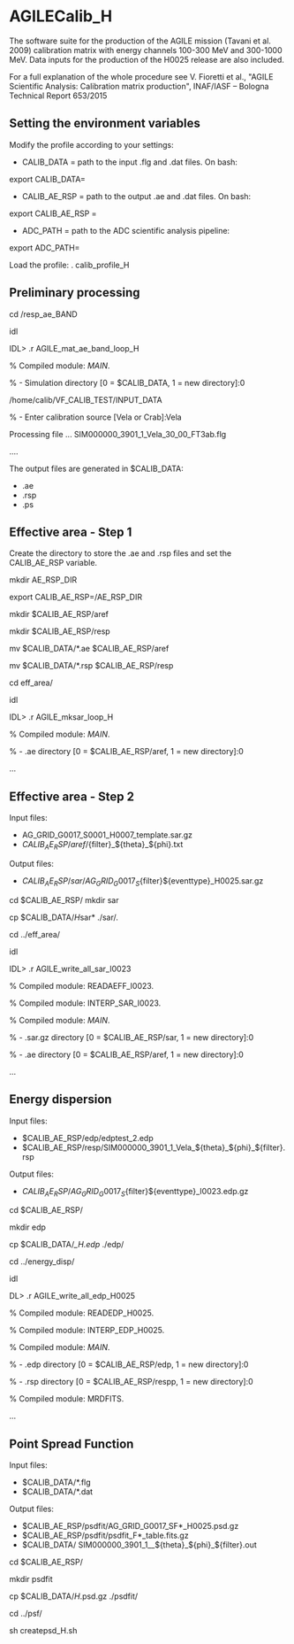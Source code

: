# AGILECalib_H
The software suite for the production of the AGILE mission (Tavani et al. 2009) calibration matrix with energy channels 100-300 MeV and 300-1000 MeV.
Data inputs for the production of the H0025 release are also included.

For a full explanation of the whole procedure see V. Fioretti et al., "AGILE Scientific Analysis: Calibration matrix production", INAF/IASF – Bologna Technical Report 653/2015

## Setting the environment variables

Modify the profile according to your settings:
- CALIB_DATA = path to the input .flg and .dat files. On bash:

export CALIB_DATA=<path>

- CALIB_AE_RSP = path to the output .ae and .dat files. On bash:

export CALIB_AE_RSP =<path>

- ADC_PATH = path to the ADC scientific analysis pipeline:

export ADC_PATH=<path>

Load the profile:
. calib_profile_H

## Preliminary processing

cd /resp_ae_BAND

idl

IDL> .r AGILE_mat_ae_band_loop_H

% Compiled module: $MAIN$.

% - Simulation directory [0 = $CALIB_DATA, 1 = new directory]:0

/home/calib/VF_CALIB_TEST/INPUT_DATA

% - Enter calibration source [Vela or Crab]:Vela

Processing file ... SIM000000_3901_1_Vela_30_00_FT3ab.flg

....

The output files are generated in $CALIB_DATA:
- <filename>.ae
- <filename>.rsp
- <filename>.ps

## Effective area - Step 1

Create the directory to store the .ae and .rsp files and set the CALIB_AE_RSP variable.

mkdir AE_RSP_DIR

export CALIB_AE_RSP=<path-to>/AE_RSP_DIR

mkdir $CALIB_AE_RSP/aref

mkdir $CALIB_AE_RSP/resp

mv $CALIB_DATA/*.ae $CALIB_AE_RSP/aref

mv $CALIB_DATA/*.rsp $CALIB_AE_RSP/resp

cd eff_area/

idl

IDL> .r AGILE_mksar_loop_H

% Compiled module: $MAIN$.

% - .ae directory [0 = $CALIB_AE_RSP/aref, 1 = new directory]:0

...

## Effective area - Step 2

Input files:
-  AG_GRID_G0017_S0001_H0007_template.sar.gz
-  $CALIB_AE_RSP/aref/${filter}_${theta}_${phi}.txt

Output files:
- $CALIB_AE_RSP/sar/AG_GRID_G0017_S${filter}${eventtype}_H0025.sar.gz

cd $CALIB_AE_RSP/
mkdir sar

cp $CALIB_DATA/*H*sar* ./sar/.

cd ../eff_area/

idl

IDL> .r AGILE_write_all_sar_I0023

% Compiled module: READAEFF_I0023.

% Compiled module: INTERP_SAR_I0023.

% Compiled module: $MAIN$.

% - .sar.gz directory [0 = $CALIB_AE_RSP/sar, 1 = new directory]:0

% - .ae directory [0 = $CALIB_AE_RSP/aref, 1 = new directory]:0

...

## Energy dispersion

Input files:
- $CALIB_AE_RSP/edp/edptest_2.edp
- $CALIB_AE_RSP/resp/SIM000000_3901_1_Vela_${theta}_${phi}_${filter}.rsp

Output files:
- $CALIB_AE_RSP/AG_GRID_G0017_S${filter}${eventtype}_I0023.edp.gz

cd $CALIB_AE_RSP/

mkdir edp
 
cp $CALIB_DATA/*_H.edp* ./edp/

cd ../energy_disp/

idl

DL> .r AGILE_write_all_edp_H0025

% Compiled module: READEDP_H0025.

% Compiled module: INTERP_EDP_H0025.

% Compiled module: $MAIN$.

% - .edp directory [0 = $CALIB_AE_RSP/edp, 1 = new directory]:0

% - .rsp directory [0 = $CALIB_AE_RSP/respp, 1 = new directory]:0

% Compiled module: MRDFITS.

...

## Point Spread Function

Input files:
- $CALIB_DATA/*.flg
- $CALIB_DATA/*.dat

Output files:
- $CALIB_AE_RSP/psdfit/AG_GRID_G0017_SF*_H0025.psd.gz
- $CALIB_AE_RSP/psdfit/psdfit_F*_table.fits.gz
- $CALIB_DATA/ SIM000000_3901_1__${theta}_${phi}_${filter}.out

cd $CALIB_AE_RSP/

mkdir psdfit

cp $CALIB_DATA/*H*.psd.gz ./psdfit/

cd ../psf/

sh createpsd_H.sh 
